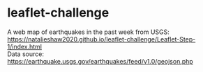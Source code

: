 # leaflet-challenge
A web map of earthquakes in the past week from USGS: https://natalieshaw2020.github.io/leaflet-challenge/Leaflet-Step-1/index.html
<br>Data source: https://earthquake.usgs.gov/earthquakes/feed/v1.0/geojson.php